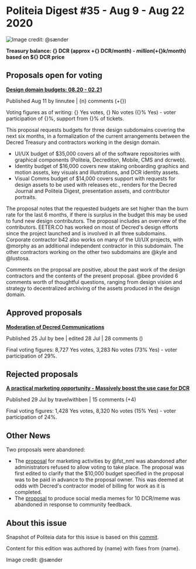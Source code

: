 # Politeia Digest #35 - Aug 9 - Aug 22 2020

![Image credit: @sænder](img/{path})

**Treasury balance: {} DCR (approx +{} DCR/month) - ${} million (+${}k/month) based on ${} DCR price**

## Proposals open for voting

**[Design domain budgets: 08.20 - 02.21](https://proposals.decred.org/proposals/1dc1571)**

Published Aug 11 by linnutee | {n} comments (+{})

Voting figures as of writing: {} Yes votes, {} No votes ({}% Yes) - voter participation of {}%, support from {}% of tickets.

This proposal requests budgets for three design subdomains covering the next six months, in a formalization of the current arrangements between the Decred Treasury and contractors working in the design domain.

* UI/UX budget of $35,000 covers all of the software repositories with graphical components (Politeia, Decrediton, Mobile, CMS and dcrweb).
* Identity budget of $16,000 covers new staking onboarding graphics and motion assets, key visuals and illustrations, and DCR identity assets.
* Visual Comms budget of $14,000 covers support with requests for design assets to be used with releases etc., renders for the Decred Journal and Politeia Digest, presentation assets, and contributor portraits.

The proposal notes that the requested budgets are set higher than the burn rate for the last 6 months, if there is surplus in the budget this may be used to fund new design contributors. The proposal includes an overview of the contributors. EETER.CO has worked on most of Decred's design efforts since the project launched and is involved in all three subdomains. Corporate contractor b42 also works on many of the UI/UX projects, with @morphy as an additional independent contractor in this subdomain. The other contractors working on the other two subdomains are @kyle and @lustosa.

Comments on the proposal are positive, about the past work of the design contractors and the contents of the present proposal. @bee provided 6 comments worth of thoughtful questions, ranging from design vision and strategy to decentralized archiving of the assets produced in the design domain.

## Approved proposals

**[Moderation of Decred Communications](https://proposals.decred.org/proposals/32cba00)**

Published 25 Jul by bee | edited 28 Jul | 28 comments ()

Final voting figures: 8,727 Yes votes, 3,283 No votes (73% Yes) - voter participation of 29%.

## Rejected proposals

**[A practical marketing opportunity - Massively boost the use case for DCR](https://proposals.decred.org/proposals/2dcbc3e)**

Published 29 Jul by travelwithben | 15 comments (+4)

Final voting figures: 1,428 Yes votes, 8,320 No votes (15% Yes) - voter participation of 24%.

## Other News

Two proposals were abandoned:

* The [proposal](https://proposals.decred.org/proposals/3372cfc) for marketing activities by @fst\_nml was abandoned after administrators refused to allow voting to take place. The proposal was first edited to clarify that the $10,000 budget specified in the proposal was to be paid in advance to the proposal owner. This was deemed at odds with Decred's contractor model of billing for work as it is completed.
* The [proposal](https://proposals.decred.org/proposals/4f81031) to produce social media memes for 10 DCR/meme was abandoned in response to community feedback.

## About this issue

Snapshot of Politeia data for this issue is based on this [commit](https://github.com/decred-proposals/mainnet/commit/d1895d90ccb1223d30814a73c34801d944e4ca19).

Content for this edition was authored by {name} with fixes from {name}.

Image credit: @sænder
